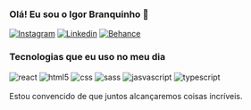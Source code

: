 ###  Olá! Eu sou o Igor Branquinho 🚀

[![Instagram](https://img.shields.io/badge/Instagram-8257e5?style=for-the-badge&logo=instagram&logoColor=white)](https://www.instagram.com/igor.artx/)
[![Linkedin](https://img.shields.io/badge/LinkedIn-8257e5?style=for-the-badge&logo=linkedin&logoColor=white)](https://www.linkedin.com/in/igorbranquinho/)
[![Behance](https://img.shields.io/badge/Behance-8257e5?style=for-the-badge&logo=behance&logoColor=white)](https://www.behance.net/igorbranquinho)

###  Tecnologias que eu uso no meu dia

<div style="display: inline_block">
<img align="center" alt="react" src="https://img.shields.io/badge/React-20232A?style=for-the-badge&logo=react&logoColor=61DAFB" />
<img align="center" alt="html5" src="https://img.shields.io/badge/HTML5-E34F26?style=for-the-badge&logo=html5&logoColor=white" />
<img align="center" alt="css" src="https://img.shields.io/badge/CSS3-1572B6?style=for-the-badge&logo=css3&logoColor=white" />
<img align="center" alt="sass" src="https://img.shields.io/badge/Sass-CC6699?style=for-the-badge&logo=sass&logoColor=white" />
<img align="center" alt="jasvascript" src="https://img.shields.io/badge/JavaScript-F7DF1E?style=for-the-badge&logo=javascript&logoColor=black" />
<img align="center" alt="typescript" src="https://img.shields.io/badge/TypeScript-007ACC?style=for-the-badge&logo=typescript&logoColor=white" />
</div>

<br/>
Estou convencido de que juntos alcançaremos coisas incríveis.

